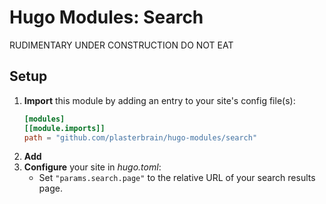 # Hugo Modules: Search
RUDIMENTARY UNDER CONSTRUCTION DO NOT EAT

## Setup
1. **Import** this module by adding an entry to your site's config file(s):
    ```toml
    [modules]
    [[module.imports]]
    path = "github.com/plasterbrain/hugo-modules/search"
    ```
1. **Add**
1. **Configure** your site in *hugo.toml*:
    - Set `"params.search.page"` to the relative URL of your search results page.

